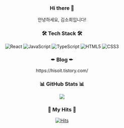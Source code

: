 
<h3 align="center"> Hi there 👋 </h3>
<p align="center"> 안녕하세요, 김소희입니다!</p>
<h3 align="center">🛠 Tech Stack 🛠</h3>
<p align="center">
  <img src="https://img.shields.io/badge/React-61DAFB?style=for-the-badge&logo=React&logoColor=black" alt="React"/> 
  <img src="https://img.shields.io/badge/JavaScript-F7DF1E?style=for-the-badge&logo=JavaScript&logoColor=black" alt="JavaScript"/>
  <img src="https://img.shields.io/badge/TypeScript-3178C6?style=for-the-badge&logo=TypeScript&logoColor=white" alt="TypeScript"/>  
  <img src="https://img.shields.io/badge/HTML5-E34F26?style=for-the-badge&logo=HTML5&logoColor=white" alt="HTML5"/> 
  <img src="https://img.shields.io/badge/CSS3-1572B6?style=for-the-badge&logo=CSS3&logoColor=white" alt="CSS3"/>
</p>

<h3 align="center">✒ Blog ✒</h3>
<p align="center">
	https://hisoit.tistory.com/
</p>

<h3 align="center">📊 GitHub Stats 📊 </h3>
<p align="center"> 
	<img src="https://github-readme-stats.vercel.app/api?username=sohee5143&theme=vue&show_icons=true"/></a>
</p>



<h3 align="center">🎇 My Hits 🎇 </h3>

<div align=center>
  
[![Hits](https://hits.seeyoufarm.com/api/count/incr/badge.svg?url=https%3A%2F%2Fgithub.com%2Fsohee5143&count_bg=%236D8BAE&title_bg=%23808080&icon=&icon_color=%23E7E7E7&title=hits&edge_flat=false)](https://hits.seeyoufarm.com)
  
</div>

